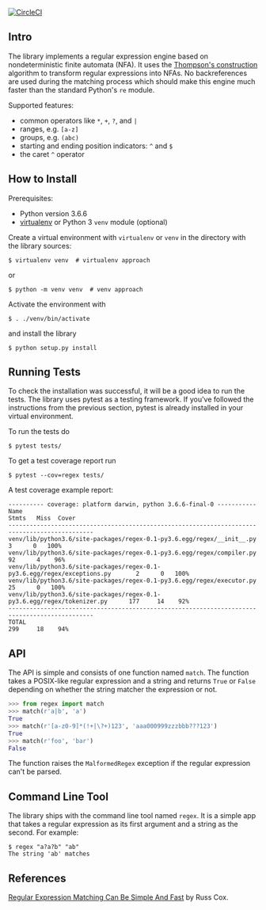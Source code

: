 [![CircleCI](https://circleci.com/gh/avli/nfa-regex.svg?style=svg)](https://circleci.com/gh/avli/nfa-regex)
## Intro

The library implements a regular expression engine based on nondeterministic
finite automata (NFA). It uses the [Thompson's
construction](https://en.wikipedia.org/wiki/Thompson%27s_construction)
algorithm to transform regular expressions into NFAs. No backreferences are used
during the matching process which should make this engine much faster than the
standard Python's `re` module.

Supported features:

- common operators like `*`, `+`, `?`, and `|`
- ranges, e.g. `[a-z]`
- groups, e.g. `(abc)`
- starting and ending position indicators: `^` and `$`
- the caret `^` operator

## How to Install

Prerequisites:

- Python version 3.6.6
- [virtualenv](https://virtualenv.pypa.io/en/latest/) or Python 3 `venv`
  module (optional)

Create a virtual environment with `virtualenv` or `venv` in the directory with
the library sources:

```console
$ virtualenv venv  # virtualenv approach
```

or

```console
$ python -m venv venv  # venv approach
```

Activate the environment with

```console
$ . ./venv/bin/activate
```

and install the library

```console
$ python setup.py install
```

## Running Tests

To check the installation was successful, it will be a good idea to run the
tests. The library uses pytest as a testing framework. If you've followed the
instructions from the previous section, pytest is already installed in your
virtual environment.

To run the tests do

```console
$ pytest tests/
```

To get a test coverage report run

```console
$ pytest --cov=regex tests/
```

A test coverage example report:

```
---------- coverage: platform darwin, python 3.6.6-final-0 -----------
Name                                                                       Stmts   Miss  Cover
----------------------------------------------------------------------------------------------
venv/lib/python3.6/site-packages/regex-0.1-py3.6.egg/regex/__init__.py         3      0   100%
venv/lib/python3.6/site-packages/regex-0.1-py3.6.egg/regex/compiler.py        92      4    96%
venv/lib/python3.6/site-packages/regex-0.1-py3.6.egg/regex/exceptions.py       2      0   100%
venv/lib/python3.6/site-packages/regex-0.1-py3.6.egg/regex/executor.py        25      0   100%
venv/lib/python3.6/site-packages/regex-0.1-py3.6.egg/regex/tokenizer.py      177     14    92%
----------------------------------------------------------------------------------------------
TOTAL                                                                        299     18    94%
```

## API

The API is simple and consists of one function named `match`. The function
takes a POSIX-like regular expression and a string and returns `True` or
`False` depending on whether the string matcher the expression or not.

```python
>>> from regex import match
>>> match(r'a|b', 'a')
True
>>> match(r'[a-z0-9]*(!+|\?+)123', 'aaa000999zzzbbb???123')
True
>>> match(r'foo', 'bar')
False
```

The function raises the `MalformedRegex` exception if the regular expression
can't be parsed.

## Command Line Tool

The library ships with the command line tool named `regex`. It is a simple
app that takes a regular expression as its first argument and a string as
the second. For example:

```console
$ regex "a?a?b" "ab"
The string 'ab' matches
```

## References

[Regular Expression Matching Can Be Simple And
Fast](https://swtch.com/~rsc/regexp/regexp1.html) by Russ Cox.
